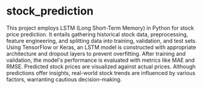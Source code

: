 # stock_prediction
This project employs LSTM (Long Short-Term Memory) in Python for stock price prediction. It entails gathering historical stock data, preprocessing, feature engineering, and splitting data into training, validation, and test sets. Using TensorFlow or Keras, an LSTM model is constructed with appropriate architecture and dropout layers to prevent overfitting. After training and validation, the model's performance is evaluated with metrics like MAE and RMSE. Predicted stock prices are visualized against actual prices. Although predictions offer insights, real-world stock trends are influenced by various factors, warranting cautious decision-making.
